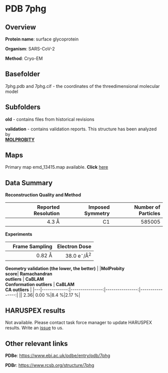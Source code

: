 # PDB 7phg

## Overview

**Protein name**: surface glycoprotein

**Organism**: SARS-CoV-2

**Method**: Cryo-EM



## Basefolder

7phg.pdb and 7phg.cif - the coordinates of the threedimensional molecular model

## Subfolders



**old** - contains files from historical revisions

**validation** - contains validation reports. This structure has been analyzed by <br>  [**MOLPROBITY**](https://github.com/thorn-lab/coronavirus_structural_task_force/tree/master/pdb/surface_glycoprotein/SARS-CoV-2/7phg/validation/molprobity)    



## Maps

Primary map emd_13415.map available. **Click** [here](http://ftp.wwpdb.org/pub/emdb/structures/EMD-13415/map/) 

## Data Summary
**Reconstruction Quality and Method**

|   | Reported Resolution | Imposed Symmetry | Number of Particles |
|---|-------------:|----------------:|--------------:|
|   |4.3 Å|C1|585005|

**Experiments**

|   | Frame Sampling | Electron Dose |
|---|-------------:|----------------:|
|   |0.82 Å|38.0 e<sup>-</sup>/Å<sup>2</sup>|

**Geometry validation (the lower, the better)**
|   |**MolProbity<br>score**| **Ramachandran<br>outliers** | **CaBLAM<br>Conformation outliers** | **CaBLAM<br>CA outliers** |
|---|-------------:|----------------:|----------------:|----------------:|
||  2.36|  0.00 %|8.4 %|2.17 %|

## HARUSPEX results

Not available. Please contact task force manager to update HARUSPEX results. Write an [issue](https://github.com/thorn-lab/coronavirus_structural_task_force/issues) to us.

## Other relevant links 
**PDBe**:  https://www.ebi.ac.uk/pdbe/entry/pdb/7phg
 
**PDBr**: https://www.rcsb.org/structure/7phg 
